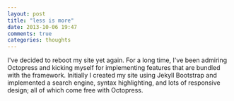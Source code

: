 ```yaml
---
layout: post
title: "less is more"
date: 2013-10-06 19:47
comments: true
categories: thoughts
---
```


I've decided to reboot my site yet again. For a long time, I've been
admiring Octopress and kicking myself for implementing features
that are bundled with the framework. Initially I created my site using
Jekyll Bootstrap and implemented a search engine, syntax highlighting,
and lots of responsive design; all of which come free with Octopress.



